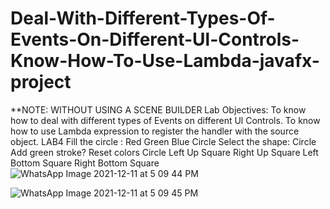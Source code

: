 # Deal-With-Different-Types-Of-Events-On-Different-Ul-Controls-Know-How-To-Use-Lambda-javafx-project
**NOTE: WITHOUT USING A SCENE BUILDER
 Lab Objectives: To know how to deal with different types of Events on different Ul Controls. To know how to use Lambda expression to register the handler with the source object. LAB4 Fill the circle : Red Green Blue Circle Select the shape: Circle Add green stroke? Reset colors Circle Left Up Square Right Up Square Left Bottom Square Right Bottom Square
 ![WhatsApp Image 2021-12-11 at 5 09 44 PM](https://user-images.githubusercontent.com/83330641/167832563-ca5e1666-3260-427d-9c8a-da8f14779736.jpeg)
 
![WhatsApp Image 2021-12-11 at 5 09 45 PM](https://user-images.githubusercontent.com/83330641/167832589-953d26c5-2b47-4605-a0a7-6e6a8918434a.jpeg)
